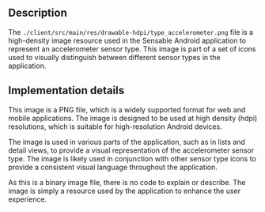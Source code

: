 ## Description

The `./client/src/main/res/drawable-hdpi/type_accelerometer.png` file is a high-density image resource used in the Sensable Android application to represent an accelerometer sensor type. This image is part of a set of icons used to visually distinguish between different sensor types in the application.


## Implementation details

This image is a PNG file, which is a widely supported format for web and mobile applications. The image is designed to be used at high density (hdpi) resolutions, which is suitable for high-resolution Android devices.

The image is used in various parts of the application, such as in lists and detail views, to provide a visual representation of the accelerometer sensor type. The image is likely used in conjunction with other sensor type icons to provide a consistent visual language throughout the application.

As this is a binary image file, there is no code to explain or describe. The image is simply a resource used by the application to enhance the user experience.

